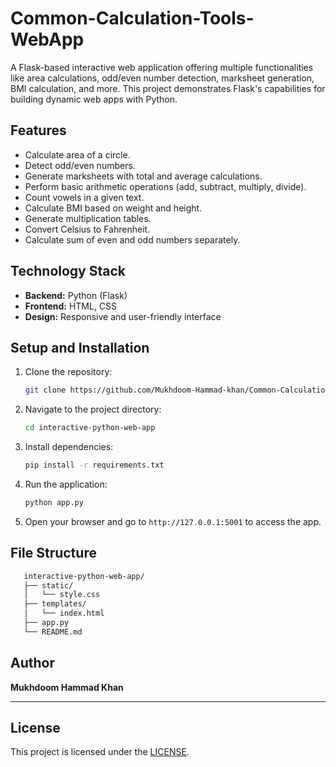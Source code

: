 # Common-Calculation-Tools-WebApp

A Flask-based interactive web application offering multiple functionalities like area calculations, odd/even number detection, marksheet generation, BMI calculation, and more. This project demonstrates Flask's capabilities for building dynamic web apps with Python.

## Features
- Calculate area of a circle.
- Detect odd/even numbers.
- Generate marksheets with total and average calculations.
- Perform basic arithmetic operations (add, subtract, multiply, divide).
- Count vowels in a given text.
- Calculate BMI based on weight and height.
- Generate multiplication tables.
- Convert Celsius to Fahrenheit.
- Calculate sum of even and odd numbers separately.

## Technology Stack
- **Backend:** Python (Flask)
- **Frontend:** HTML, CSS
- **Design:** Responsive and user-friendly interface

## Setup and Installation
1. Clone the repository:
   ```bash
   git clone https://github.com/Mukhdoom-Hammad-khan/Common-Calculation-Tools.git
   ```
2. Navigate to the project directory:
   ```bash
   cd interactive-python-web-app
   ```
3. Install dependencies:
   ```bash
   pip install -r requirements.txt
   ```
4. Run the application:
   ```bash
   python app.py
   ```
5. Open your browser and go to `http://127.0.0.1:5001` to access the app.

## File Structure

```graphql
   interactive-python-web-app/
   ├── static/
   │   └── style.css
   ├── templates/
   │   └── index.html
   ├── app.py
   └── README.md
```

## Author
**Mukhdoom Hammad Khan**

---

## License

This project is licensed under the [LICENSE](LICENSE).
